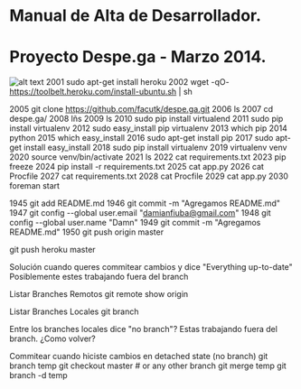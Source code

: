 # Manual de Alta de Desarrollador.
# Proyecto Despe.ga - Marzo 2014.
![alt text](http://www.despe.ga/static/logo.png)
 2001  sudo apt-get install heroku
 2002  wget -qO- https://toolbelt.heroku.com/install-ubuntu.sh | sh


 2005  git clone https://github.com/facutk/despe.ga.git
 2006  ls
 2007  cd despe.ga/
 2008  lñs
 2009  ls
 2010  sudo pip install virtualend
 2011  sudo pip install virtualenv
 2012  sudo easy_install pip virtualenv
 2013  which pip
 2014  python
 2015  which easy_install
 2016  sudo apt-get install pip
 2017  sudo apt-get install easy_install
 2018  sudo pip install virtualenv
 2019  virtualenv venv
 2020  source venv/bin/activate
 2021  ls
 2022  cat requirements.txt 
 2023  pip freeze
 2024  pip install -r requirements.txt 
 2025  cat app.py 
 2026  cat Procfile 
 2027  cat requirements.txt 
 2028  cat Procfile 
 2029  cat app.py 
 2030  foreman start

 1945  git add README.md
 1946  git commit -m "Agregamos README.md"
 1947  git config --global user.email "damianfiuba@gmail.com"
 1948  git config --global user.name "Damn"
 1949  git commit -m "Agregamos README.md"
 1950  git push origin master


git push heroku master

Solución cuando queres commitear cambios y dice "Everything up-to-date"
Posiblemente estes trabajando fuera del branch 

Listar Branches Remotos
git remote show origin

Listar Branches Locales
git branch

Entre los branches locales dice "no branch"? Estas trabajando fuera del branch.
¿Como volver?

Commitear cuando hiciste cambios en detached state (no branch)
git branch temp
git checkout master # or any other branch
git merge temp
git branch -d temp
